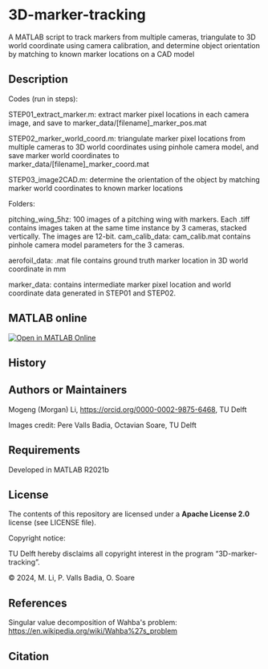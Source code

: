 # 3D-marker-tracking
A MATLAB script to track markers from multiple cameras, triangulate to 3D world coordinate using camera calibration, and determine object orientation by matching to known marker locations on a CAD model



## Description

<!--- Provide description of the contents of the code repository   
    * Provide information about what the code does  
    * Provide links for demos, blog posts, etc. (if applicable)  
    * Mention any caveats and assumptions that were considered  
-->  
Codes (run in steps):

STEP01_extract_marker.m: extract marker pixel locations in each camera image, and save to marker_data/[filename]_marker_pos.mat

STEP02_marker_world_coord.m: triangulate marker pixel locations from multiple cameras to 3D world coordinates using pinhole camera model, and save marker world coordinates to marker_data/[filename]_marker_coord.mat

STEP03_image2CAD.m: determine the orientation of the object by matching marker world coordinates to known marker locations

Folders:

pitching_wing_5hz: 100 images of a pitching wing with markers. Each .tiff contains images taken at the same time instance by 3 cameras, stacked vertically. The images are 12-bit.
cam_calib_data: cam_calib.mat contains pinhole camera model parameters for the 3 cameras.

aerofoil_data: .mat file contains ground truth marker location in 3D world coordinate in mm

marker_data: contains intermediate marker pixel location and world coordinate data generated in STEP01 and STEP02.

## MATLAB online
[![Open in MATLAB Online](https://www.mathworks.com/images/responsive/global/open-in-matlab-online.svg)](https://matlab.mathworks.com/open/github/v1?repo=MorganL1984/3D-marker-tracking)



## History




## Authors or Maintainers

<!--- Provide information about authors, maintainers and collaborators specifying contact details and role within the project, e.g.:   
    * Full name ([@GitHub username](https://github.com/username), [ORCID](https://doi.org/...), email address, institution/employer (role)  
-->
Mogeng (Morgan) Li, https://orcid.org/0000-0002-9875-6468, TU Delft

Images credit: Pere Valls Badia, Octavian Soare, TU Delft



## Requirements  

Developed in MATLAB R2021b



## License

The contents of this repository are licensed under a **Apache License 2.0** license (see LICENSE file).

Copyright notice:  

TU Delft hereby disclaims all copyright interest in the program “3D-marker-tracking”.  

© 2024, M. Li, P. Valls Badia, O. Soare



## References

Singular value decomposition of Wahba's problem:
https://en.wikipedia.org/wiki/Wahba%27s_problem



## Citation

<!--- Make the repository citable 

    * If you will be using the 4TU.ResearchData-Github integration, add the following reference and the DOI of the 4TU.ResearchData repository:

        If you want to cite this repository in your research paper, please use the following information:   
        Reference: [Connecting 4TU.ResearchData with Git](https://data.4tu.nl/info/about-your-data/getting-started)   
-->
